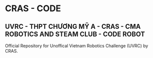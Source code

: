 # CRAS - CODE
## UVRC - THPT CHƯƠNG MỸ A - CRAS - CMA ROBOTICS AND STEAM CLUB - CODE ROBOT
Official Repository for Unoffical Vietnam Robotics Challenge (UVRC) by CRAS.
